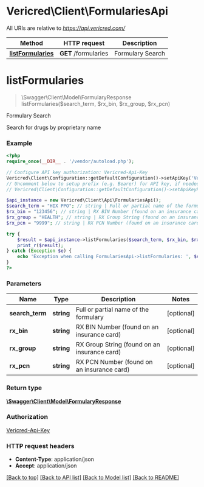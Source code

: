# Vericred\Client\FormulariesApi

All URIs are relative to *https://api.vericred.com/*

Method | HTTP request | Description
------------- | ------------- | -------------
[**listFormularies**](FormulariesApi.md#listFormularies) | **GET** /formularies | Formulary Search


# **listFormularies**
> \Swagger\Client\Model\FormularyResponse listFormularies($search_term, $rx_bin, $rx_group, $rx_pcn)

Formulary Search

Search for drugs by proprietary name

### Example
```php
<?php
require_once(__DIR__ . '/vendor/autoload.php');

// Configure API key authorization: Vericred-Api-Key
Vericred\Client\Configuration::getDefaultConfiguration()->setApiKey('Vericred-Api-Key', 'YOUR_API_KEY');
// Uncomment below to setup prefix (e.g. Bearer) for API key, if needed
// Vericred\Client\Configuration::getDefaultConfiguration()->setApiKeyPrefix('Vericred-Api-Key', 'Bearer');

$api_instance = new Vericred\Client\Api\FormulariesApi();
$search_term = "HIX PPO"; // string | Full or partial name of the formulary
$rx_bin = "123456"; // string | RX BIN Number (found on an insurance card)
$rx_group = "HEALTH"; // string | RX Group String (found on an insurance card)
$rx_pcn = "9999"; // string | RX PCN Number (found on an insurance card)

try {
    $result = $api_instance->listFormularies($search_term, $rx_bin, $rx_group, $rx_pcn);
    print_r($result);
} catch (Exception $e) {
    echo 'Exception when calling FormulariesApi->listFormularies: ', $e->getMessage(), PHP_EOL;
}
?>
```

### Parameters

Name | Type | Description  | Notes
------------- | ------------- | ------------- | -------------
 **search_term** | **string**| Full or partial name of the formulary | [optional]
 **rx_bin** | **string**| RX BIN Number (found on an insurance card) | [optional]
 **rx_group** | **string**| RX Group String (found on an insurance card) | [optional]
 **rx_pcn** | **string**| RX PCN Number (found on an insurance card) | [optional]

### Return type

[**\Swagger\Client\Model\FormularyResponse**](../Model/FormularyResponse.md)

### Authorization

[Vericred-Api-Key](../../README.md#Vericred-Api-Key)

### HTTP request headers

 - **Content-Type**: application/json
 - **Accept**: application/json

[[Back to top]](#) [[Back to API list]](../../README.md#documentation-for-api-endpoints) [[Back to Model list]](../../README.md#documentation-for-models) [[Back to README]](../../README.md)

